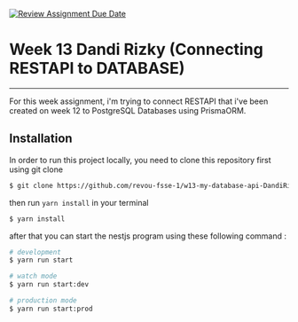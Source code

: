 [![Review Assignment Due Date](https://classroom.github.com/assets/deadline-readme-button-24ddc0f5d75046c5622901739e7c5dd533143b0c8e959d652212380cedb1ea36.svg)](https://classroom.github.com/a/X5sSivKc)

# Week 13 Dandi Rizky (Connecting RESTAPI to DATABASE)

---

For this week assignment, i'm trying to connect RESTAPI that i've been created on week 12 to PostgreSQL Databases using PrismaORM.

## Installation

In order to run this project locally, you need to clone this repository first using git clone

```bash
$ git clone https://github.com/revou-fsse-1/w13-my-database-api-DandiRizkyy.git
```

then run `yarn install` in your terminal

```bash
$ yarn install
```

after that you can start the nestjs program using these following command :

```bash
# development
$ yarn run start

# watch mode
$ yarn run start:dev

# production mode
$ yarn run start:prod
```
